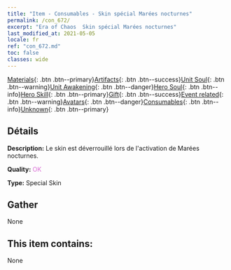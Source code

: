 ```yaml
---
title: "Item - Consumables - Skin spécial Marées nocturnes"
permalink: /con_672/
excerpt: "Era of Chaos  Skin spécial Marées nocturnes"
last_modified_at: 2021-05-05
locale: fr
ref: "con_672.md"
toc: false
classes: wide
---
```

 [Materials](/ItemsFR/){: .btn .btn--primary}[Artifacts](/ItemsFR/Artifacts/){: .btn .btn--success}[Unit Soul](/ItemsFR/UnitSoul/){: .btn .btn--warning}[Unit Awakening](/ItemsFR/UnitAwakening/){: .btn .btn--danger}[Hero Soul](/ItemsFR/HeroSoul/){: .btn .btn--info}[Hero Skill](/ItemsFR/HeroSkill/){: .btn .btn--primary}[Gift](/ItemsFR/Gift/){: .btn .btn--success}[Event related](/ItemsFR/Events/){: .btn .btn--warning}[Avatars](/ItemsFR/Avatars/){: .btn .btn--danger}[Consumables](/ItemsFR/Consumables/){: .btn .btn--info}[Unknown](/ItemsFR/Unknown/){: .btn .btn--primary}

## Détails
 **Description:** Le skin est déverrouillé lors de l'activation de Marées nocturnes.

 **Quality:** <span style="color: #DA70D6">OK</span>

 **Type:** Special Skin

## Gather

  None

## This item contains:

  None

